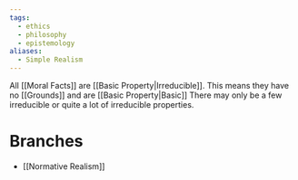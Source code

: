 ```yaml
---
tags:
  - ethics
  - philosophy
  - epistemology
aliases:
  - Simple Realism
---
```

All [[Moral Facts]] are [[Basic Property|Irreducible]].
This means they have no [[Grounds]] and are [[Basic Property|Basic]]
There may only be a few irreducible or quite a lot of irreducible properties.
# Branches
- [[Normative Realism]]